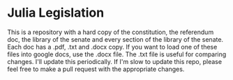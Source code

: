 # Julia Legislation
This is a repository with a hard copy of the constitution, the referendum doc, the library of the senate and every section of the library of the senate. Each doc has a .pdf, .txt and .docx copy. If you want to load one of these files into google docs, use the .docx file. The .txt file is useful for comparing changes. I'll update this periodically. If I'm slow to update this repo, please feel free to make a pull request with the appropriate changes.
